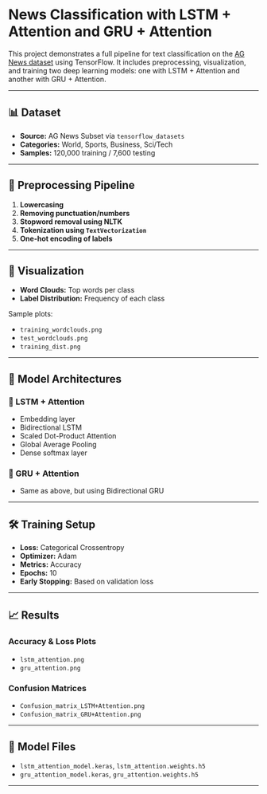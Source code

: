 # News Classification with LSTM + Attention and GRU + Attention

This project demonstrates a full pipeline for text classification on the [AG News dataset](https://www.tensorflow.org/datasets/catalog/ag_news_subset) using TensorFlow. It includes preprocessing, visualization, and training two deep learning models: one with LSTM + Attention and another with GRU + Attention.

---

## 📊 Dataset

- **Source:** AG News Subset via `tensorflow_datasets`
- **Categories:** World, Sports, Business, Sci/Tech
- **Samples:** 120,000 training / 7,600 testing

---

## 🧹 Preprocessing Pipeline

1. **Lowercasing**
2. **Removing punctuation/numbers**
3. **Stopword removal using NLTK**
4. **Tokenization using `TextVectorization`**
5. **One-hot encoding of labels**

---

## 🌈 Visualization

- **Word Clouds:** Top words per class
- **Label Distribution:** Frequency of each class

Sample plots:
- `training_wordclouds.png`
- `test_wordclouds.png`
- `training_dist.png`

---

## 🧠 Model Architectures

### 🔸 LSTM + Attention

- Embedding layer
- Bidirectional LSTM
- Scaled Dot-Product Attention
- Global Average Pooling
- Dense softmax layer

### 🔸 GRU + Attention

- Same as above, but using Bidirectional GRU

---

## 🛠 Training Setup

- **Loss:** Categorical Crossentropy
- **Optimizer:** Adam
- **Metrics:** Accuracy
- **Epochs:** 10
- **Early Stopping:** Based on validation loss

---

## 📈 Results

### Accuracy & Loss Plots
- `lstm_attention.png`
- `gru_attention.png`

### Confusion Matrices
- `Confusion_matrix_LSTM+Attention.png`
- `Confusion_matrix_GRU+Attention.png`

---

## 💾 Model Files

- `lstm_attention_model.keras`, `lstm_attention.weights.h5`
- `gru_attention_model.keras`, `gru_attention.weights.h5`

---


